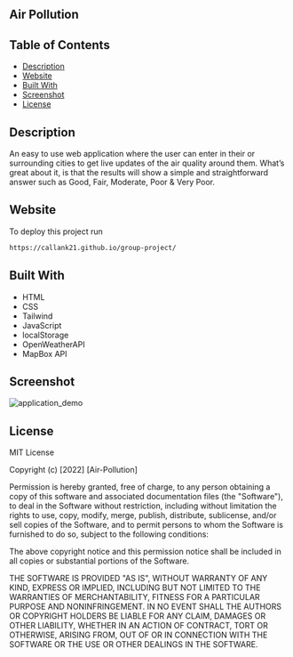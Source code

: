 
## Air Pollution
## Table of Contents

- [Description](#description)
- [Website](#website)
- [Built With](#built-with)
- [Screenshot](#screenshot)
- [License](#license)

## Description
An easy to use web application where the user can enter in their or surrounding cities to get live updates of the air quality around them. What’s great about it, is that the results will show a simple and straightforward answer such as Good, Fair,  Moderate, Poor & Very Poor.
## Website

To deploy this project run

```bash
https://callank21.github.io/group-project/
```


## Built With
 - HTML
 - CSS 
 - Tailwind
 - JavaScript
 - localStorage
 - OpenWeatherAPI
 - MapBox API
## Screenshot
![application_demo](https://user-images.githubusercontent.com/98124234/162114237-342e6456-f53b-4a56-b4e5-8a6044ac0fad.gif)
## License

MIT License

Copyright (c) [2022] [Air-Pollution]

Permission is hereby granted, free of charge, to any person obtaining a copy
of this software and associated documentation files (the "Software"), to deal
in the Software without restriction, including without limitation the rights
to use, copy, modify, merge, publish, distribute, sublicense, and/or sell
copies of the Software, and to permit persons to whom the Software is
furnished to do so, subject to the following conditions:

The above copyright notice and this permission notice shall be included in all
copies or substantial portions of the Software.

THE SOFTWARE IS PROVIDED "AS IS", WITHOUT WARRANTY OF ANY KIND, EXPRESS OR
IMPLIED, INCLUDING BUT NOT LIMITED TO THE WARRANTIES OF MERCHANTABILITY,
FITNESS FOR A PARTICULAR PURPOSE AND NONINFRINGEMENT. IN NO EVENT SHALL THE
AUTHORS OR COPYRIGHT HOLDERS BE LIABLE FOR ANY CLAIM, DAMAGES OR OTHER
LIABILITY, WHETHER IN AN ACTION OF CONTRACT, TORT OR OTHERWISE, ARISING FROM,
OUT OF OR IN CONNECTION WITH THE SOFTWARE OR THE USE OR OTHER DEALINGS IN THE
SOFTWARE.
